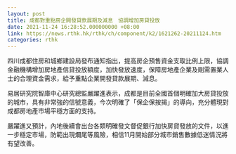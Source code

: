 ```yaml
---
layout: post
title: 成都對重點房企開發貸款展期及減息　協調增加房貸投放
date: 2021-11-24 16:28:52.000000000 +08:00
link: https://news.rthk.hk/rthk/ch/component/k2/1621262-20211124.htm
categories: rthk
---
```


四川成都住房和城鄉建設局發布通知指出，提高房企預售資金支取比例上限，協調金融機構增加房地產信貸投放額度，加快發放速度，保障房地產企業及剛需置業人士的合理資金需求，給予重點企業開發貸款展期、減息。

易居研究院智庫中心研究總監嚴躍進表示，成都是目前全國首個明確加大房貸投放的城市，具有非常強的信號意義，今次明確了「保企保按揭」的導向，充分體現對成都房地產市場平穩方面的支持。

嚴躍進又預計，內地後續會出台各類明確發文督促銀行加快房貸發放的文件，以進一步穩定市場，防範出現爛尾等風險，相信11月開始部分城市銷售數據低迷情況將有望改善。
